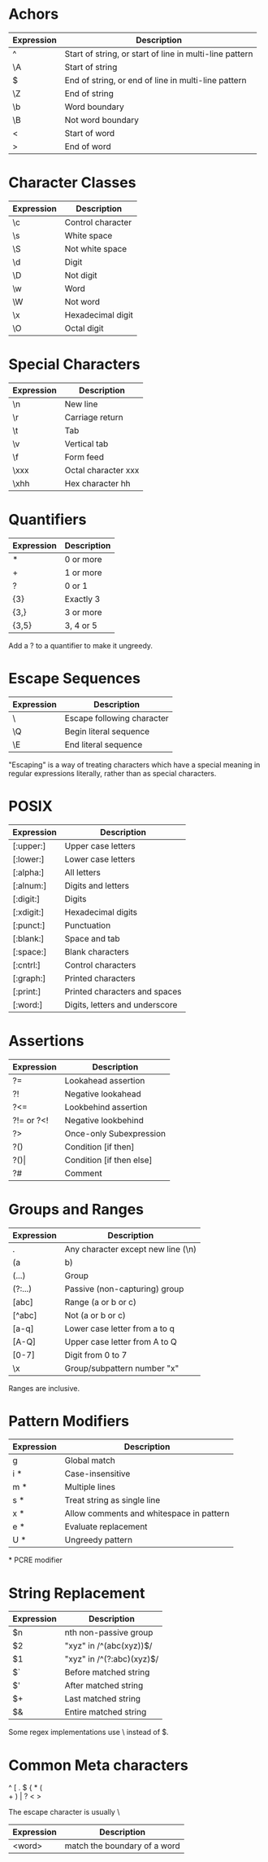 
# Achors

| Expression | Description                                             |
| ---------- | ------------------------------------------------------- |
| ^          | Start of string, or start of line in multi-line pattern |
| \A         | Start of string                                         |
| $          | End of string, or end of line in multi-line pattern     |
| \Z         | End of string                                           |
| \b         | Word boundary                                           |
| \B         | Not word boundary                                       |
| \<         | Start of word                                           |
| \>         | End of word                                             |

# Character Classes

| Expression | Description        |
| ---------- | ------------------ |
| \c         | Control character  |
| \s         | White space        |
| \S         | Not white space    |
| \d         | Digit              |
| \D         | Not digit          |
| \w         | Word               |
| \W         | Not word           |
| \x         | Hexade­cimal digit |
| \O         | Octal digit        |

# Special Characters

| Expression | Description         |
| ---------- | ------------------- |
| \n         | New line            |
| \r         | Carriage return     |
| \t         | Tab                 |
| \v         | Vertical tab        |
| \f         | Form feed           |
| \xxx       | Octal character xxx |
| \xhh       | Hex character hh    |

# Quantifiers

| Expression | Description |
| ---------- | ----------- |
| *          | 0 or more   |
| +          | 1 or more   |
| ?          | 0 or 1      |
| {3}        | Exactly 3   |
| {3,}       | 3 or more   |
| {3,5}      | 3, 4 or 5   |

Add a ? to a quantifier to make it ungreedy.

# Escape Sequences

| Expression | Description                |
| ---------- | -------------------------- |
| \          | Escape following character |
| \Q         | Begin literal sequence     |
| \E         | End literal sequence       |

"­Escapi­ng" is a way of treating characters which have a special meaning in regular expressions literally, rather than as special characters.

# POSIX

| Expression | Description                    |
| ---------- | ------------------------------ |
| [:upper:]    | Upper case letters             |
| [:lower:]    | Lower case letters             |
| [:alpha:]    | All letters                    |
| [:alnum:]    | Digits and letters             |
| [:digit:]    | Digits                         |
| [:xdigit:]   | Hexade­cimal digits            |
| [:punct:]    | Punctu­ation                   |
| [:blank:]    | Space and tab                  |
| [:space:]    | Blank characters               |
| [:cntrl:]    | Control characters             |
| [:graph:]    | Printed characters             |
| [:print:]    | Printed characters and spaces  |
| [:word:]     | Digits, letters and underscore |

# Assertions               

| Expression | Description              |
| ---------- | ------------------------ |
| ?=         | Lookahead assertion      |
| ?!         | Negative lookahead       |
| ?<=        | Lookbehind assertion     |
| ?!= or ?<! | Negative lookbehind      |
| ?>         | Once-only Subexp­ression |
| ?()        | Condition [if then]      |
| ?()\|      | Condition [if then else] |
| ?#         | Comment                  |

# Groups and Ranges

| Expression | Description                        |
| ---------- | ---------------------------------- |
| .          | Any character except new line (\n) |
| (a         | b)                                 | a or b
| (...)      | Group                              |
| (?:...)    | Passive (non-c­apt­uring) group    |
| [abc]        | Range (a or b or c)                |
| [^abc]       | Not (a or b or c)                  |
| [a-q]        | Lower case letter from a to q      |
| [A-Q]        | Upper case letter from A to Q      |
| [0-7]        | Digit from 0 to 7                  |
| \x         | Group/­sub­pattern number "­x"     |

Ranges are inclusive.

# Pattern Modifiers

| Expression | Description                              |
| ---------- | ---------------------------------------- |
| g          | Global match                             |
| i *        | Case-i­nse­nsitive                       |
| m *        | Multiple lines                           |
| s *        | Treat string as single line              |
| x *        | Allow comments and whitespace in pattern |
| e *        | Evaluate replac­ement                    |
| U *        | Ungreedy pattern                         |

 \* PCRE modifier                          

# String Replacement

| Expression                                                               | Description                   |
| ------------------------------------------------------------------------ | ----------------------------- |
| $n                                                                       | nth non-pa­ssive group        |
| $2                                                                       | "­xyz­" in /^(abc­(xy­z))$/   |
| $1                                                                       | "­xyz­" in /^(?:a­bc)­(xyz)$/ |
| $`                                                                       | Before matched string         |
| $'                                                                       | After matched string          |
| $+                                                                       | Last matched string           |
| $&                                                                       | Entire matched string         |

 Some regex implementations use \ instead of $. 


 # Common Meta characters

^
[
.
$
{
*
(
\
+
)
|
?
<
\>

The escape character is usually \

| Expression                                                               | Description                   |
| ------------------------------------------------------------------------ | ----------------------------- |
|\<word\>| match the boundary of a word|
